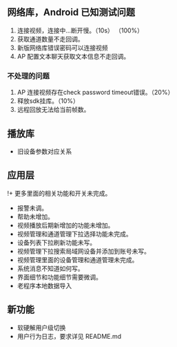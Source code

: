 ## 网络库，Android 已知测试问题

1. 连接视频，连接中...断开慢。（10s）  （100%）
3. 获取通道数量不走回调。
4. 新版网络库错误密码可以连接视频
5. AP 配置文本聊天获取文本信息不走回调。

### 不处理的问题

1. AP 连接视频存在check password timeout错误。（20%）
2. 释放sdk挂库。（10%）
3. 远程回放无法给当前帧数。

## 播放库

+ 旧设备参数对应关系

## 应用层

!+ 更多里面的相关功能和开关未完成。
+ 报警未调。
+ 帮助未增加。
+ 视频播放后期新增加的功能未增加。
+ 视频管理和通道管理下拉选择功能未完成。
+ 设备列表下拉刷新功能未写。
+ 视频管理下拉搜索局域网设备并添加到账号未写。
+ 视频管理里面的设备管理和通道管理未完成。
+ 系统消息不知道如何写。
+ 界面细节和功能细节需要微调。
+ 老程序本地数据导入

## 新功能

+ 软硬解用户级切换
+ 用户行为日志，要求详见 README.md

